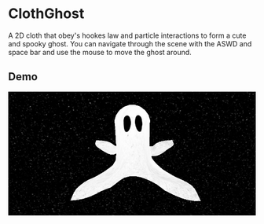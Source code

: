 # ClothGhost

A 2D cloth that obey's hookes law and particle interactions to form a cute and spooky ghost. You can navigate through the scene with the ASWD and space bar and use the mouse to move the ghost around.

## Demo
[![GhostDemo](ghost2.png)](https://www.youtube.com/watch?v=a15epNXrGts)
